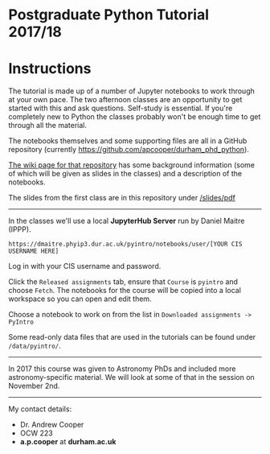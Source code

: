 # Postgraduate Python Tutorial 2017/18

# Instructions

The tutorial is made up of a number of Jupyter notebooks to work through at
your own pace. The two afternoon classes are an opportunity to get started with
this and ask questions. Self-study is essential. If you're completely new to
Python the classes probably won't be enough time to get through all the
material.

The notebooks themselves and some supporting files are all in a
GitHub repository (currently https://github.com/apcooper/durham_phd_python).

[The wiki page for that
repository](https://github.com/apcooper/durham_phd_python/wiki) has some
background information (some of which will be given as slides in the classes)
and a description of the notebooks.

The slides from the first class are in this repository under
[/slides/pdf](https://github.com/apcooper/durham_phd_python/blob/master/slides/pdf/presentation.pdf)

---

In the classes we'll use a local **JupyterHub Server** run by Daniel Maitre (IPPP).

`https://dmaitre.phyip3.dur.ac.uk/pyintro/notebooks/user/[YOUR CIS USERNAME HERE]`

Log in with your CIS username and password.

Click the `Released assignments` tab, ensure that `Course` is  `pyintro` and
choose `Fetch`. The notebooks for the course will be copied into a local
workspace so you can open and edit them.

Choose a notebook to work on from the list in `Downloaded assignments -> PyIntro`

Some read-only data files that are used in the tutorials can be found under `/data/pyintro/`.

----

In 2017 this course was given to Astronomy PhDs and included more
astronomy-specific material. We will look at some of that in the session on
November 2nd.

---

My contact details:
* Dr. Andrew Cooper
* OCW 223
* **a.p.cooper** at **durham.ac.uk**


